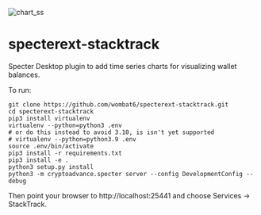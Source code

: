 ![chart_ss](https://user-images.githubusercontent.com/112285082/189620049-257b8502-a281-4dc9-9712-835cb37513ec.png)

# specterext-stacktrack

Specter Desktop plugin to add time series charts for visualizing wallet balances.

To run:

```shell
git clone https://github.com/wombat6/specterext-stacktrack.git
cd specterext-stacktrack
pip3 install virtualenv
virtualenv --python=python3 .env
# or do this instead to avoid 3.10, is isn't yet supported
# virtualenv --python=python3.9 .env
source .env/bin/activate
pip3 install -r requirements.txt
pip3 install -e .
python3 setup.py install
python3 -m cryptoadvance.specter server --config DevelopmentConfig --debug
```

Then point your browser to http://localhost:25441 and choose Services &rarr; StackTrack.
